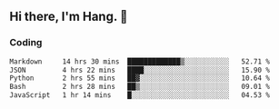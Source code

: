 ## Hi there, I'm Hang. 👋

### Coding

<!--START_SECTION:waka-->

```txt
Markdown     14 hrs 30 mins  █████████████▒░░░░░░░░░░░   52.71 %
JSON         4 hrs 22 mins   ████░░░░░░░░░░░░░░░░░░░░░   15.90 %
Python       2 hrs 55 mins   ██▓░░░░░░░░░░░░░░░░░░░░░░   10.64 %
Bash         2 hrs 28 mins   ██▒░░░░░░░░░░░░░░░░░░░░░░   09.01 %
JavaScript   1 hr 14 mins    █░░░░░░░░░░░░░░░░░░░░░░░░   04.53 %
```

<!--END_SECTION:waka-->
